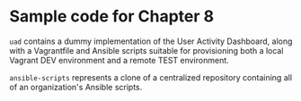 # Sample code for Chapter 8

`uad` contains a dummy implementation of the User Activity Dashboard, along with a Vagrantfile and Ansible scripts suitable for provisioning both a local Vagrant DEV environment and a remote TEST environment.

`ansible-scripts` represents a clone of a centralized repository containing all of an organization's Ansible scripts.
